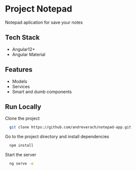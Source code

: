 
# Project Notepad

Notepad aplication for save your notes


## Tech Stack

- Angular12+
- Angular Material
## Features

- Models
- Services
- Smart and dumb components

## Run Locally

Clone the project

```bash
  git clone https://github.com/andreverach/notepad-app.git
```

Go to the project directory and install dependencies

```bash
  npm install
```

Start the server

```bash
  ng serve -o
```


